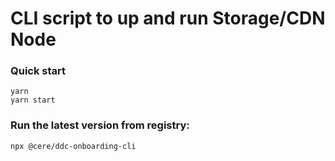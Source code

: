 # CLI script to up and run Storage/CDN Node

### Quick start

```shell
yarn
yarn start
```

### Run the latest version from registry:
```shell
npx @cere/ddc-onboarding-cli
```